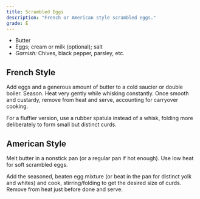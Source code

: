 ```yaml
---
title: Scrambled Eggs
description: "French or American style scrambled eggs."
grade: E
---
```


- Butter
- Eggs; cream or milk (optional); salt
- *Garnish:* Chives, black pepper, parsley, etc.

## French Style
Add eggs and a generous amount of butter to a cold saucier or double boiler. Season. Heat very gently while whisking constantly. Once smooth and custardy, remove from heat and serve, accounting for carryover cooking.

For a fluffier version, use a rubber spatula instead of a whisk, folding more deliberately to form small but distinct curds.

## American Style
Melt butter in a nonstick pan (or a regular pan if hot enough). Use low heat for soft scrambled eggs. 

Add the seasoned, beaten egg mixture (or beat in the pan for distinct yolk and whites) and cook, stirring/folding to get the desired size of curds. Remove from heat just before done and serve.